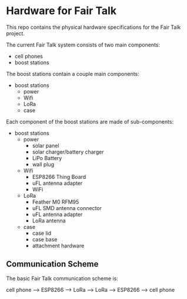 # Hardware for Fair Talk

This repo contains the physical hardware specifications for the Fair Talk project. 

The current Fair Talk system consists of two main components:

 * cell phones
 * boost stations

The boost stations contain a couple main components:

 * boost stations
   * power
   * Wifi
   * LoRa
   * case

Each component of the boost stations are made of sub-components:

 * boost stations
   * power
     * solar panel
     * solar charger/battery charger
     * LiPo Battery
     * wall plug    
   * Wifi
     * ESP8266 Thing Board
     * uFL antenna adapter
     * WiFi
   * LoRa
     * Feather M0 RFM95
     * uFL SMD antenna connector
     * uFL antenna adapter
     * LoRa antenna
   * case
     * case lid
     * case base
     * attachment hardware

## Communication Scheme

The basic Fair Talk communication scheme is:

cell phone --> ESP8266 --> LoRa --> LoRa --> ESP8266 --> cell phone

